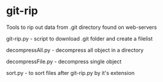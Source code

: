 # git-rip
Tools to rip out data from .git directory found on web-servers

git-rip.py - script to download .git folder and create a filelist

decompressAll.py - decompress all object in a directory

decompressFile.py - decompress single object

sort.py - to sort files after git-rip.py by it's extension
